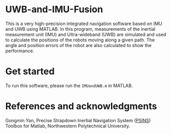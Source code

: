 # UWB-and-IMU-Fusion
This is a very high-precision integrated navigation software based on IMU and UWB using MATLAB. In this program, measurements of the inertial measurement unit (IMU) and Ultra-wideband (UWB) are simulated and used to calculate the positions of the robots moving along a given path. The angle and position errors of the robot are also calculated to show the performance.

# Get started
To run this software, please run the `IMUandUWB.m` in MATLAB.

# References and acknowledgments
Gongmin Yan, Precise Strapdown Inertial Navigation System ([PSINS](http://www.psins.org.cn/kydm)) Toolbox for Matlab, Northwestern Polytechnical University.
